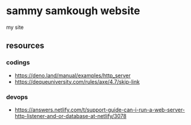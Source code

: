 # sammy samkough website

my site

## resources

### codings

- https://deno.land/manual/examples/http_server
- https://dequeuniversity.com/rules/axe/4.7/skip-link

### devops

- https://answers.netlify.com/t/support-guide-can-i-run-a-web-server-http-listener-and-or-database-at-netlify/3078
